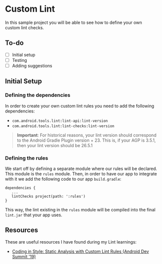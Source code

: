 # Custom Lint 

In this sample project you will be able to see how to define your own custom lint checks.

## To-do

- [ ] Initial setup
- [ ] Testing
- [ ] Adding suggestions

## Initial Setup

### Defining the dependencies

In order to create your own custom lint rules you need to add the following dependencies:
- `com.android.tools.lint:lint-api:lint-version`
- `com.android.tools.lint:lint-checks:lint-version`

> **Important**: For historical reasons, your lint version should correspond to the Android Gradle Plugin version + 23. This is,
if your AGP is 3.5.1, then your lint version should be 26.5.1

### Defining the rules
We start off by defining a separate module where our rules will be declared. This module is the `rules` module. Then, in order to have our app to integrate with it we add the following code to our app `build.gradle`:

    dependencies {
       ...
       lintChecks project(path: ':rules')
    }

This way, the lint existing in the `rules` module will be compiled into the final `lint.jar` that your app uses.

## Resources

These are useful resources I have found during my Lint learnings:

- [Coding in Style: Static Analysis with Custom Lint Rules (Android Dev Summit '19)](https://www.youtube.com/watch?v=jCmJWOkjbM0)
